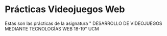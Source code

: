 # Prácticas Videojuegos Web
Estas son las prácticas de la asignatura " DESARROLLO DE VIDEOJUEGOS MEDIANTE TECNOLOGÍAS WEB 18-19" UCM
